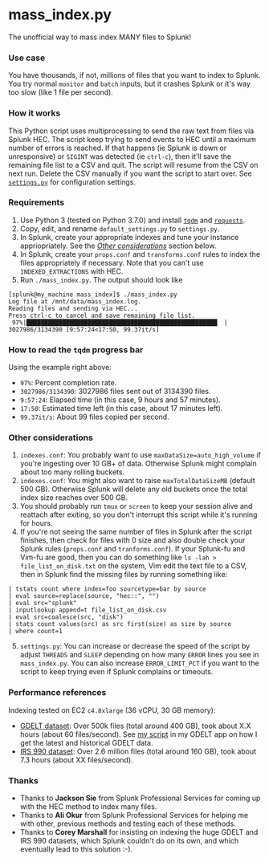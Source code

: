 # mass_index.py
The unofficial way to mass index MANY files to Splunk!

### Use case
You have thousands, if not, millions of files that you want to index to Splunk. You try normal `monitor` and `batch` inputs, but it crashes Splunk or it's way too slow (like 1 file per second).

### How it works
This Python script uses multiprocessing to send the raw text from files via Splunk HEC. The script keep trying to send events to HEC until a maximum number of errors is reached. If that happens (ie Splunk is down or unresponsive) or `SIGINT` was detected (ie `ctrl-c`), then it'll save the remaining file list to a CSV and quit. The script will resume from the CSV on next run. Delete the CSV manually if you want the script to start over. See [`settings.py`](https://github.com/hobbes3/mass_index/blob/master/default_settings.py) for configuration settings.

### Requirements
1. Use Python 3 (tested on Python 3.7.0) and install [`tqdm`](https://pypi.org/project/tqdm/) and [`requests`](https://pypi.org/project/requests/).
2. Copy, edit, and rename `default_settings.py` to `settings.py`.
3. In Splunk, create your appropriate indexes and tune your instance appriopriately. See the [_Other considerations_](#other-considerations) section below.
4. In Splunk, create your `props.conf` and `transforms.conf` rules to index the files appropriately if necessary. Note that you can't use `INDEXED_EXTRACTIONS` with HEC.
5. Run `./mass_index.py`. The output should look like

```
[splunk@my_machine mass_index]$ ./mass_index.py
Log file at /mnt/data/mass_index.log.
Reading files and sending via HEC...
Press ctrl-c to cancel and save remaining file list.
 97%|█████████████████████████████████████████████████████▏ | 3027986/3134390 [9:57:24<17:50, 99.37it/s]
```

### How to read the `tqdm` progress bar
Using the example right above:

* `97%`: Percent completion rate.
* `3027986/3134390`: 3027986 files sent out of 3134390 files.
* `9:57:24`: Elapsed time (in this case, 9 hours and 57 minutes).
* `17:50`: Estimated time left (in this case, about 17 minutes left).
* `99.37it/s`: About 99 files copied per second.

### Other considerations
1. `indexes.conf`: You probably want to use `maxDataSize=auto_high_volume` if you're ingesting over 10 GB+ of data. Otherwise Splunk might complain about too many rolling buckets.
2. `indexes.conf`: You might also want to raise `maxTotalDataSizeMB` (default 500 GB). Otherwise Splunk will delete any old buckets once the total index size reaches over 500 GB.
3. You should probably run `tmux` or `screen` to keep your session alive and reattach after exiting, so you don't interrupt this script while it's running for hours.
4. If you're not seeing the same number of files in Splunk after the script finishes, then check for files with 0 size and also double check your Splunk rules (`props.conf` and `tranforms.conf`). If your Splunk-fu and Vim-fu are good, then you can do something like `ls -lah > file_list_on_disk.txt` on the system, Vim edit the text file to a CSV, then in Splunk find the missing files by running something like:

```
| tstats count where index=foo sourcetype=bar by source
| eval source=replace(source, "hec::", "")
| eval src="splunk"
| inputlookup append=t file_list_on_disk.csv
| eval src=coalesce(src, "disk")
| stats count values(src) as src first(size) as size by source
| where count=1
```
5. `settings.py`: You can increase or decrease the speed of the script by adjust `THREADS` and `SLEEP` depending on how many `ERROR` lines you see in `mass_index.py`. You can also increase `ERROR_LIMIT_PCT` if you want to the script to keep trying even if Splunk complains or timeouts.

### Performance references
Indexing tested on EC2 `c4.8xlarge` (36 vCPU, 30 GB memory):

* [GDELT dataset](https://blog.gdeltproject.org/gdelt-2-0-our-global-world-in-realtime/): Over 500k files (total around 400 GB), took about X.X hours (about 60 files/second). See [my script](https://github.com/hobbes3/gdelt/blob/master/bin/get_data.py) in my GDELT app on how I get the latest and historical GDELT data.
* [IRS 990 dataset](https://docs.opendata.aws/irs-990/readme.html): Over 2.6 million files (total around 160 GB), took about 7.3 hours (about XX files/second).

### Thanks
* Thanks to **Jackson Sie** from Splunk Professional Services for coming up with the HEC method to index many files.
* Thanks to **Ali Okur** from Splunk Professional Services for helping me with other, previous methods and testing each of these methods.
* Thanks to **Corey Marshall** for insisting on indexing the huge GDELT and IRS 990 datasets, which Splunk couldn't do on its own, and which eventually lead to this solution :-).
